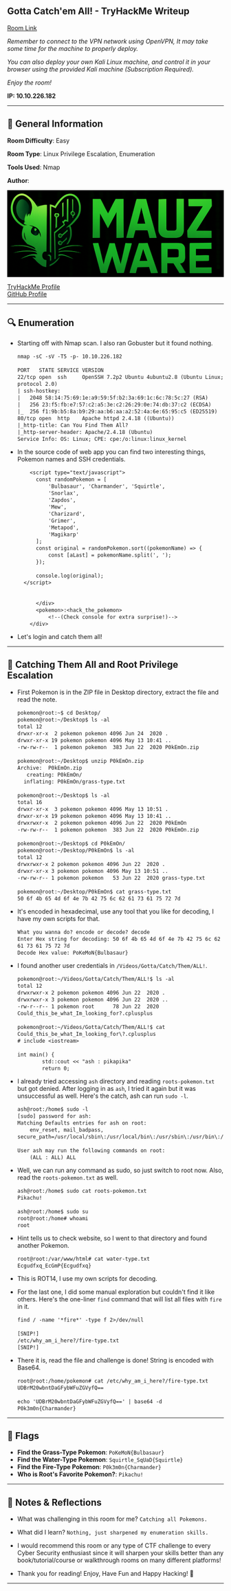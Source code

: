 ## Gotta Catch'em All! - TryHackMe Writeup

[Room Link](https://tryhackme.com/room/pokemon)

<i>Remember to connect to the VPN network using OpenVPN, It may take some time for the machine to properly deploy.

You can also deploy your own Kali Linux machine, and control it in your browser using the provided Kali machine (Subscription Required).

Enjoy the room!</i>

**IP: 10.10.226.182**

---

## 📌 General Information

**Room Difficulty**: Easy  <br>

**Room Type**: Linux Privilege Escalation, Enumeration <br>

**Tools Used**: Nmap<br>

**Author**: <br>

[<img align='center' src="https://github.com/mauzware/mauzware/blob/main/LOGO%20NEW.png"/>](https://github.com/mauzware)

[TryHackMe Profile](https://tryhackme.com/p/mauzinho) <br>
[GitHub Profile](https://github.com/mauzware)

---

## 🔍 Enumeration

- Starting off with Nmap scan. I also ran Gobuster but it found nothing.

  ```
  nmap -sC -sV -T5 -p- 10.10.226.182

  PORT   STATE SERVICE VERSION
  22/tcp open  ssh     OpenSSH 7.2p2 Ubuntu 4ubuntu2.8 (Ubuntu Linux; protocol 2.0)
  | ssh-hostkey: 
  |   2048 58:14:75:69:1e:a9:59:5f:b2:3a:69:1c:6c:78:5c:27 (RSA)
  |   256 23:f5:fb:e7:57:c2:a5:3e:c2:26:29:0e:74:db:37:c2 (ECDSA)
  |_  256 f1:9b:b5:8a:b9:29:aa:b6:aa:a2:52:4a:6e:65:95:c5 (ED25519)
  80/tcp open  http    Apache httpd 2.4.18 ((Ubuntu))
  |_http-title: Can You Find Them All?
  |_http-server-header: Apache/2.4.18 (Ubuntu)
  Service Info: OS: Linux; CPE: cpe:/o:linux:linux_kernel
  ```
  
- In the source code of web app you can find two interesting things, Pokemon names and SSH credentials.

  ```
      <script type="text/javascript">
    	const randomPokemon = [
    		'Bulbasaur', 'Charmander', 'Squirtle',
    		'Snorlax',
    		'Zapdos',
    		'Mew',
    		'Charizard',
    		'Grimer',
    		'Metapod',
    		'Magikarp'
    	];
    	const original = randomPokemon.sort((pokemonName) => {
    		const [aLast] = pokemonName.split(', ');
    	});

    	console.log(original);
    </script>


        </div>
        <pokemon>:<hack_the_pokemon>
        	<!--(Check console for extra surprise!)-->
      </div>
  ```
  
- Let's login and catch them all!

---

## 👑 Catching Them All and Root Privilege Escalation

- First Pokemon is in the ZIP file in Desktop directory, extract the file and read the note.

  ```
  pokemon@root:~$ cd Desktop/
  pokemon@root:~/Desktop$ ls -al
  total 12
  drwxr-xr-x  2 pokemon pokemon 4096 Jun 24  2020 .
  drwxr-xr-x 19 pokemon pokemon 4096 May 13 10:41 ..
  -rw-rw-r--  1 pokemon pokemon  383 Jun 22  2020 P0kEmOn.zip
  
  pokemon@root:~/Desktop$ unzip P0kEmOn.zip 
  Archive:  P0kEmOn.zip
     creating: P0kEmOn/
    inflating: P0kEmOn/grass-type.txt
   
  pokemon@root:~/Desktop$ ls -al
  total 16
  drwxr-xr-x  3 pokemon pokemon 4096 May 13 10:51 .
  drwxr-xr-x 19 pokemon pokemon 4096 May 13 10:41 ..
  drwxrwxr-x  2 pokemon pokemon 4096 Jun 22  2020 P0kEmOn
  -rw-rw-r--  1 pokemon pokemon  383 Jun 22  2020 P0kEmOn.zip
  
  pokemon@root:~/Desktop$ cd P0kEmOn/
  pokemon@root:~/Desktop/P0kEmOn$ ls -al
  total 12
  drwxrwxr-x 2 pokemon pokemon 4096 Jun 22  2020 .
  drwxr-xr-x 3 pokemon pokemon 4096 May 13 10:51 ..
  -rw-rw-r-- 1 pokemon pokemon   53 Jun 22  2020 grass-type.txt
  
  pokemon@root:~/Desktop/P0kEmOn$ cat grass-type.txt 
  50 6f 4b 65 4d 6f 4e 7b 42 75 6c 62 61 73 61 75 72 7d
  ```
  
- It's encoded in hexadecimal, use any tool that you like for decoding, I have my own scripts for that.

  ```
  What you wanna do? encode or decode? decode
  Enter Hex string for decoding: 50 6f 4b 65 4d 6f 4e 7b 42 75 6c 62 61 73 61 75 72 7d
  Decode Hex value: PoKeMoN{Bulbasaur}
  ```
  
- I found another user credentials in `/Videos/Gotta/Catch/Them/ALL!`.

  ```
  pokemon@root:~/Videos/Gotta/Catch/Them/ALL!$ ls -al
  total 12
  drwxrwxr-x 2 pokemon pokemon 4096 Jun 22  2020 .
  drwxrwxr-x 3 pokemon pokemon 4096 Jun 22  2020 ..
  -rw-r--r-- 1 pokemon root      78 Jun 22  2020 Could_this_be_what_Im_looking_for?.cplusplus
  
  pokemon@root:~/Videos/Gotta/Catch/Them/ALL!$ cat Could_this_be_what_Im_looking_for\?.cplusplus 
  # include <iostream>
  
  int main() {
          std::cout << "ash : pikapika"
          return 0;
  ```

- I already tried accessing `ash` directory and reading `roots-pokemon.txt` but got denied. After logging in as `ash`, I tried it again but it was unsuccessful as well. Here's the catch, ash can run `sudo -l`.

  ```
  ash@root:/home$ sudo -l
  [sudo] password for ash: 
  Matching Defaults entries for ash on root:
      env_reset, mail_badpass, secure_path=/usr/local/sbin\:/usr/local/bin\:/usr/sbin\:/usr/bin\:/sbin\:/bin\:/snap/bin
  
  User ash may run the following commands on root:
      (ALL : ALL) ALL
  ```

- Well, we can run any command as sudo, so just switch to root now. Also, read the `roots-pokemon.txt` as well.

  ```
  ash@root:/home$ sudo cat roots-pokemon.txt 
  Pikachu!

  ash@root:/home$ sudo su
  root@root:/home# whoami
  root
  ```

- Hint tells us to check website, so I went to that directory and found another Pokemon.

  ```
  root@root:/var/www/html# cat water-type.txt 
  Ecgudfxq_EcGmP{Ecgudfxq}
  ```

- This is ROT14, I use my own scripts for decoding.

- For the last one, I did some manual exploration but couldn't find it like others. Here's the one-liner `find` command that will list all files with `fire` in it.

  ```
  find / -name '*fire*' -type f 2>/dev/null

  [SNIP!]
  /etc/why_am_i_here?/fire-type.txt
  [SNIP!]
  ```

- There it is, read the file and challenge is done! String is encoded with Base64.

  ```
  root@root:/home/pokemon# cat /etc/why_am_i_here?/fire-type.txt
  UDBrM20wbntDaGFybWFuZGVyfQ==
  
  echo 'UDBrM20wbntDaGFybWFuZGVyfQ==' | base64 -d                                                    
  P0k3m0n{Charmander} 
  ```

---

## 🏁 Flags

- **Find the Grass-Type Pokemon**: `PoKeMoN{Bulbasaur}`
- **Find the Water-Type Pokemon**: `Squirtle_SqUaD{Squirtle}`
- **Find the Fire-Type Pokemon**: `P0k3m0n{Charmander}`
- **Who is Root's Favorite Pokemon?**: `Pikachu!`

---

## 💬 Notes & Reflections

- What was challenging in this room for me?
  `Catching all Pokemons.`

- What did I learn?
  `Nothing, just sharpened my enumeration skills.`

- I would recommend this room or any type of CTF challenge to every Cyber Security enthusiast since it will sharpen your skills better than any book/tutorial/course or walkthrough rooms on many different platforms!

- Thank you for reading! Enjoy, Have Fun and Happy Hacking! 🤟

---
